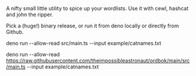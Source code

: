 A nifty small little utility to spice up your wordlists.
Use it with cewl, hashcat and john the ripper.

Pick a (huge!) binary release, or run it from deno locally or directly from Github.

deno run --allow-read src/main.ts --input example/catnames.txt

deno run --allow-read https://raw.githubusercontent.com/theimpossibleastronaut/ordbok/main/src/main.ts --input example/catnames.txt
